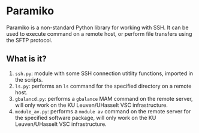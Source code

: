 # Paramiko
Paramiko is a non-standard Python library for working with SSH.  It can
be used to execute command on a remote host, or perform file transfers
using the SFTP protocol.

## What is it?
1. `ssh.py`: module with some SSH connection utitlity functions, imported
    in the scripts.
1. `ls.py`: performs an `ls` command for the specified directory on a
    remote host.
1. `gbalancd.py`: performs a `gbalance` MAM command on the remote server,
    will only work on the KU Leuven/UHasselt VSC infrastructure.
1. `module_av.py`: performs a `module av` command on the remote server for
    the specified software package, will only work on the
    KU Leuven/UHasselt VSC infrastructure.
